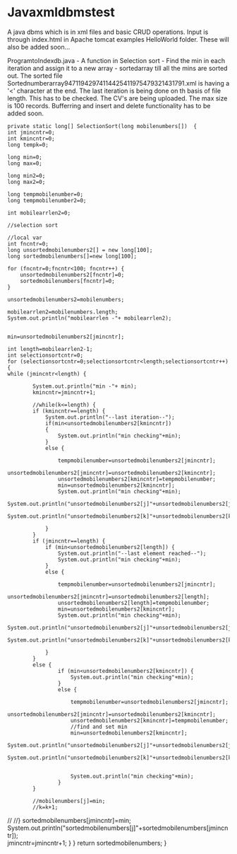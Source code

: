 # Javaxmldbmstest
A java dbms which is in xml files and basic CRUD operations. Input is through index.html in Apache tomcat examples HelloWorld folder.
These will also be added soon...

ProgramtoIndexdb.java - A function in Selection sort - Find the min in each iteration and assign it to a new array - sortedarray till all the mins are sorted out. The sorted file Sortednumberarray94711942974114425411975479321431791.xml is having a '<' character at the end. The last iteration is being done on th basis of file length. This has to be checked. The CV's are being uploaded. The max size is 100 records. Bufferring and insert and delete functionality has to be added soon.

    private static long[] SelectionSort(long mobilenumbers[])  {
    int jmincntr=0; 
    int	kmincntr=0;
    long tempk=0;
    
    long min=0; 
    long max=0; 

    long min2=0; 
    long max2=0; 

    long tempmobilenumber=0; 
    long tempmobilenumber2=0;
    
    int mobilearrlen2=0;

    //selection sort
    
    //local var
    int fncntr=0;
    long unsortedmobilenumbers2[] = new long[100];
    long sortedmobilenumbers[]=new long[100];

    for (fncntr=0;fncntr<100; fncntr++) {
		unsortedmobilenumbers2[fncntr]=0;
		sortedmobilenumbers[fncntr]=0;
	}

    unsortedmobilenumbers2=mobilenumbers;
    
    mobilearrlen2=mobilenumbers.length;
    System.out.println("mobilearrlen -"+ mobilearrlen2);
    
    
    min=unsortedmobilenumbers2[jmincntr];

    int length=mobilearrlen2-1;
    int selectionsortcntr=0;
    for (selectionsortcntr=0;selectionsortcntr<length;selectionsortcntr++) {
    while (jmincntr<length) {

    		System.out.println("min -"+ min);
    		kmincntr=jmincntr+1;

        	//while(k<=length) {
        	if (kmincntr==length) {
    			System.out.println("--last iteration--");
    			if(min<unsortedmobilenumbers2[kmincntr]) 
    			{
    				System.out.println("min checking"+min);
    			}
    			else {

    				tempmobilenumber=unsortedmobilenumbers2[jmincntr];
    				unsortedmobilenumbers2[jmincntr]=unsortedmobilenumbers2[kmincntr];
    				unsortedmobilenumbers2[kmincntr]=tempmobilenumber;
            		min=unsortedmobilenumbers2[kmincntr];
            		System.out.println("min checking"+min);
            		System.out.println("unsortedmobilenumbers2[j]"+unsortedmobilenumbers2[jmincntr]);
            		System.out.println("unsortedmobilenumbers2[k]"+unsortedmobilenumbers2[kmincntr]);

    			}
        	}
        	if (jmincntr==length) {
        		if (min<unsortedmobilenumbers2[length]) {
        			System.out.println("--last element reached--");
        			System.out.println("min checking"+min);
        		}
        		else {
	        		
    				tempmobilenumber=unsortedmobilenumbers2[jmincntr];
    				unsortedmobilenumbers2[jmincntr]=unsortedmobilenumbers2[length];
    				unsortedmobilenumbers2[length]=tempmobilenumber;
            		min=unsortedmobilenumbers2[kmincntr];
            		System.out.println("min checking"+min);
            		System.out.println("unsortedmobilenumbers2[j]"+unsortedmobilenumbers2[jmincntr]);
            		System.out.println("unsortedmobilenumbers2[k]"+unsortedmobilenumbers2[kmincntr]);
            		
        		}
        	}
        	else {
		        	if (min<unsortedmobilenumbers2[kmincntr]) {
	    				System.out.println("min checking"+min);    		
		        	}
		        	else {

	    				tempmobilenumber=unsortedmobilenumbers2[jmincntr];
	    				unsortedmobilenumbers2[jmincntr]=unsortedmobilenumbers2[kmincntr];
	    				unsortedmobilenumbers2[kmincntr]=tempmobilenumber;
	            		//find and set min
	            		min=unsortedmobilenumbers2[kmincntr];
	            		System.out.println("unsortedmobilenumbers2[j]"+unsortedmobilenumbers2[jmincntr]);
	            		System.out.println("unsortedmobilenumbers2[k]"+unsortedmobilenumbers2[kmincntr]);
	            		
	            		
	            		System.out.println("min checking"+min);
		        	}
	        }
	
        	//mobilenumbers[j]=min;
        	//k=k+1;
//        	//}	
        	sortedmobilenumbers[jmincntr]=min;
    		System.out.println("sortedmobilenumbers[j]"+sortedmobilenumbers[jmincntr]);        	
    		jmincntr=jmincntr+1;
    	}
    }
        return sortedmobilenumbers;
    }
